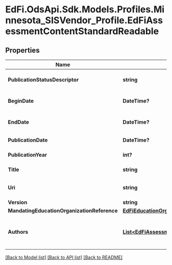 # EdFi.OdsApi.Sdk.Models.Profiles.Minnesota_SISVendor_Profile.EdFiAssessmentContentStandardReadable
## Properties

Name | Type | Description | Notes
------------ | ------------- | ------------- | -------------
**PublicationStatusDescriptor** | **string** | The publication status of the document (i.e., Adopted, Draft, Published, Deprecated, Unknown). | [optional] 
**BeginDate** | **DateTime?** | The beginning of the period during which this learning standard document is intended for use. | [optional] 
**EndDate** | **DateTime?** | The end of the period during which this learning standard document is intended for use. | [optional] 
**PublicationDate** | **DateTime?** | The date on which this content was first published. | [optional] 
**PublicationYear** | **int?** | The year at which this content was first published. | [optional] 
**Title** | **string** | The name of the content standard, for example Common Core. | 
**Uri** | **string** | An unambiguous reference to the standards using a network-resolvable URI. | [optional] 
**Version** | **string** | The version identifier for the content. | [optional] 
**MandatingEducationOrganizationReference** | [**EdFiEducationOrganizationReference**](EdFiEducationOrganizationReference.md) |  | [optional] 
**Authors** | [**List&lt;EdFiAssessmentContentStandardAuthorReadable&gt;**](EdFiAssessmentContentStandardAuthorReadable.md) | An unordered collection of assessmentContentStandardAuthors. The person or organization chiefly responsible for the intellectual content of the standard. | [optional] 

[[Back to Model list]](../README.md#documentation-for-models) [[Back to API list]](../README.md#documentation-for-api-endpoints) [[Back to README]](../README.md)

